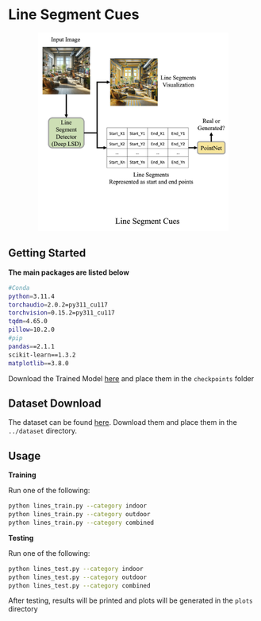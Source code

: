 # Line Segment Cues

<p align="center">
<img height="400" alt="Architecture for Line Segment Classifier" src="../assets/line_segment_cues.jpg">
</p>

## Getting Started

**The main packages are listed below**
```bash
#Conda
python=3.11.4
torchaudio=2.0.2=py311_cu117
torchvision=0.15.2=py311_cu117
tqdm=4.65.0
pillow=10.2.0
#pip
pandas==2.1.1
scikit-learn==1.3.2
matplotlib==3.8.0
```

Download the Trained Model [here](https://drive.google.com/drive/folders/1y-NThQQGo4_TH2QExjoRwnonG1RQYXGd?usp=share_link) and place them in the `checkpoints` folder

## Dataset Download

The dataset can be found [here](https://drive.google.com/drive/folders/1VWXUlk8O4XEhRBR1-o-mJPjwFfHIU1af?usp=share_link). Download them and place them in the `../dataset` directory.

## Usage

**Training**

Run one of the following:
```bash
python lines_train.py --category indoor
python lines_train.py --category outdoor
python lines_train.py --category combined
```

**Testing**

Run one of the following:
```bash
python lines_test.py --category indoor
python lines_test.py --category outdoor
python lines_test.py --category combined
```

After testing, results will be printed and plots will be generated in the `plots` directory
